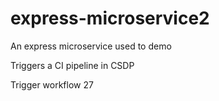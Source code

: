 # express-microservice2
An express microservice used to demo

Triggers a CI pipeline in CSDP

Trigger workflow 27
